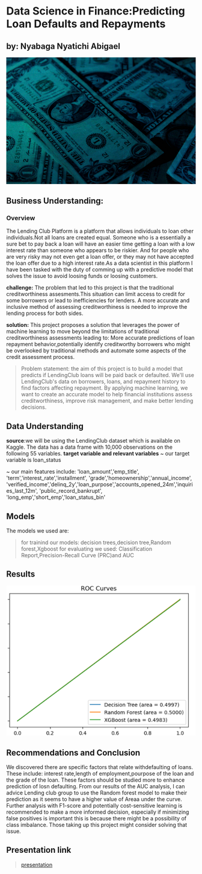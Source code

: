 # Data Science in Finance:Predicting Loan Defaults and Repayments

## by: Nyabaga Nyatichi Abigael

![Loans](Images/aidan-bartos-v9rZ3Yz6fSg-unsplash.jpg)


## Business Understanding:
###  Overview
The Lending Club Platform is a platform that allows individuals to loan other individuals.Not all loans are created equal. Someone who is a essentially a sure bet to pay back a loan will have an easier time getting a loan with a low interest rate than someone who appears to be riskier. And for people who are very risky may not even get a loan offer, or they may not have accepted the loan offer due to a high interest rate.As a data scientist in this platform I have been tasked with the duty of comming up with a predictive model that solves the issue to avoid loosing funds or loosing customers.

**challenge:** The problem that led to this project is that the traditional creditworthiness assesments.This situation can limit access to credit for some borrowers or lead to inefficiencies for lenders. A more accurate and inclusive method of assessing creditworthiness is needed to improve the lending process for both sides.

**solution:** This project proposes a solution that leverages the power of machine learning to move beyond the limitations of traditional creditworthiness assessments leading to: More accurate predictions of loan repayment behavior,potentially identify creditworthy borrowers who might be overlooked by traditional methods and automate some aspects of the credit assessment process.

>Problem statement: the aim of this project is to build a model that predicts if LendingClub loans will be paid back or defaulted. We'll use LendingClub's data on borrowers, loans, and repayment history to find factors affecting repayment. By applying machine learning, we want to create an accurate model to help financial institutions assess creditworthiness, improve risk management, and make better lending decisions.
## Data Understanding
**source**:we will be using the LendingClub dataset which is available on Kaggle. The data has a data frame with 10,000 observations on the following 55 variables.
**target variable and relevant variables**
~ our target variable is loan_status

~ our main features include: 'loan_amount','emp_title', 'term','interest_rate','installment', 'grade','homeownership','annual_income', 'verified_income','delinq_2y','loan_purpose','accounts_opened_24m','inquiries_last_12m', 'public_record_bankrupt', 'long_emp','short_emp','loan_status_bin'
## Models
The models we used are:
> for trainind our models: decision trees,decision tree,Random forest,Xgboost
> for evaluating we used: Classification Report,Precision-Recall Curve (PRC)and AUC
## Results
![results](Images/reccommendation.png)
## Recommendations and Conclusion
We discovered there are specific factors that relate withdefaulting of loans. These include: interest rate,length of employment,pourpose of the loan and the grade of the loan. These factors should be studied more to  enhance prediction of losn defaulting.
From our results of the AUC analysis, I can advice Lending club group to use the Random forest model to make their prediction as it seems to have a higher value of Areaa under the curve. Further analysis with F1-score and potentially cost-sensitive learning is recommended to make a more informed decision, especially if minimizing false positives is important this is because there might be a possibility of class imbalance. Those taking up this project might consider solving that issue.
## Presentation link
>[presentation](loan_prediction.pdf)


